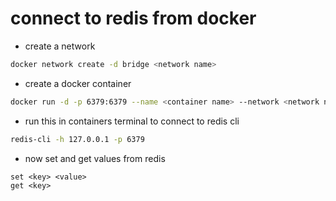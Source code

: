 # connect to redis from docker


- create a network
``` sh
docker network create -d bridge <network name>
```

- create a docker container
``` sh
docker run -d -p 6379:6379 --name <container name> --network <network name> redis
```

- run this in containers terminal to connect to redis cli 
``` sh
redis-cli -h 127.0.0.1 -p 6379
```

- now set and get values from redis
```
set <key> <value>
get <key>
```